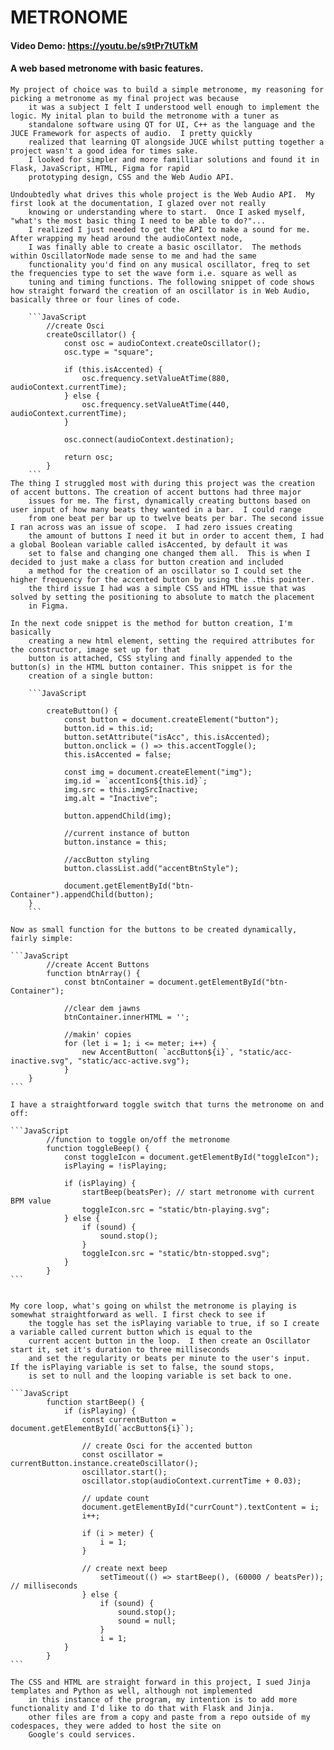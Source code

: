 # METRONOME
#### Video Demo: https://youtu.be/s9tPr7tUTkM
#### A web based metronome with basic features.

    My project of choice was to build a simple metronome, my reasoning for picking a metronome as my final project was because
        it was a subject I felt I understood well enough to implement the logic. My inital plan to build the metronome with a tuner as
        standalone software using QT for UI, C++ as the language and the JUCE Framework for aspects of audio.  I pretty quickly
        realized that learning QT alongside JUCE whilst putting together a project wasn't a good idea for times sake.
        I looked for simpler and more familliar solutions and found it in Flask, JavaScript, HTML, Figma for rapid
        prototyping design, CSS and the Web Audio API.

    Undoubtedly what drives this whole project is the Web Audio API.  My first look at the documentation, I glazed over not really
        knowing or understanding where to start.  Once I asked myself, "what's the most basic thing I need to be able to do?"...
        I realized I just needed to get the API to make a sound for me.  After wrapping my head around the audioContext node,
        I was finally able to create a basic oscillator.  The methods within OscillatorNode made sense to me and had the same
        functionality you'd find on any musical oscillator, freq to set the frequencies type to set the wave form i.e. square as well as
        tuning and timing functions. The following snippet of code shows how straight forward the creation of an oscillator is in Web Audio, basically three or four lines of code.

        ```JavaScript
            //create Osci
            createOscillator() {
                const osc = audioContext.createOscillator();
                osc.type = "square";

                if (this.isAccented) {
                    osc.frequency.setValueAtTime(880, audioContext.currentTime);
                } else {
                    osc.frequency.setValueAtTime(440, audioContext.currentTime);
                }

                osc.connect(audioContext.destination);

                return osc;
            }
        ```
    The thing I struggled most with during this project was the creation of accent buttons. The creation of accent buttons had three major
        issues for me. The first, dynamically creating buttons based on user input of how many beats they wanted in a bar.  I could range
        from one beat per bar up to twelve beats per bar. The second issue I ran across was an issue of scope.  I had zero issues creating
        the amount of buttons I need it but in order to accent them, I had a global Boolean variable called isAccented, by default it was
        set to false and changing one changed them all.  This is when I decided to just make a class for button creation and included
        a method for the creation of an oscillator so I could set the higher frequency for the accented button by using the .this pointer.
        the third issue I had was a simple CSS and HTML issue that was solved by setting the positioning to absolute to match the placement
        in Figma.

    In the next code snippet is the method for button creation, I'm basically
        creating a new html element, setting the required attributes for the constructor, image set up for that
        button is attached, CSS styling and finally appended to the button(s) in the HTML button container. This snippet is for the
        creation of a single button:

        ```JavaScript

            createButton() {
                const button = document.createElement("button");
                button.id = this.id;
                button.setAttribute("isAcc", this.isAccented);
                button.onclick = () => this.accentToggle();
                this.isAccented = false;

                const img = document.createElement("img");
                img.id = `accentIcon${this.id}`;
                img.src = this.imgSrcInactive;
                img.alt = "Inactive";

                button.appendChild(img);

                //current instance of button
                button.instance = this;

                //accButton styling
                button.classList.add("accentBtnStyle");

                document.getElementById("btn-Container").appendChild(button);
        }
        ```

    Now as small function for the buttons to be created dynamically, fairly simple:

    ```JavaScript
            //create Accent Buttons
            function btnArray() {
                const btnContainer = document.getElementById("btn-Container");

                //clear dem jawns
                btnContainer.innerHTML = '';

                //makin' copies
                for (let i = 1; i <= meter; i++) {
                    new AccentButton( `accButton${i}`, "static/acc-inactive.svg", "static/acc-active.svg");
                }
        }
    ```

    I have a straightforward toggle switch that turns the metronome on and off:

    ```JavaScript
            //function to toggle on/off the metronome
            function toggleBeep() {
                const toggleIcon = document.getElementById("toggleIcon");
                isPlaying = !isPlaying;

                if (isPlaying) {
                    startBeep(beatsPer); // start metronome with current BPM value
                    toggleIcon.src = "static/btn-playing.svg";
                } else {
                    if (sound) {
                        sound.stop();
                    }
                    toggleIcon.src = "static/btn-stopped.svg";
                }
            }
    ```


    My core loop, what's going on whilst the metronome is playing is somewhat straightforward as well. I first check to see if
        the toggle has set the isPlaying variable to true, if so I create a variable called current button which is equal to the
        current accent button in the loop.  I then create an Oscillator start it, set it's duration to three milliseconds
        and set the regularity or beats per minute to the user's input.  If the isPlaying variable is set to false, the sound stops,
        is set to null and the looping variable is set back to one.

    ```JavaScript
            function startBeep() {
                if (isPlaying) {
                    const currentButton = document.getElementById(`accButton${i}`);

                    // create Osci for the accented button
                    const oscillator = currentButton.instance.createOscillator();
                    oscillator.start();
                    oscillator.stop(audioContext.currentTime + 0.03);

                    // update count
                    document.getElementById("currCount").textContent = i;
                    i++;

                    if (i > meter) {
                        i = 1;
                    }

                    // create next beep
                        setTimeout(() => startBeep(), (60000 / beatsPer)); // milliseconds
                    } else {
                        if (sound) {
                            sound.stop();
                            sound = null;
                        }
                        i = 1;
                }
            }
    ```

    The CSS and HTML are straight forward in this project, I sued Jinja templates and Python as well, although not implemented
        in this instance of the program, my intention is to add more functionality and I'd like to do that with Flask and Jinja.
        other files are from a copy and paste from a repo outside of my codespaces, they were added to host the site on
        Google's could services.
